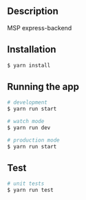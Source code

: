 ## Description

MSP express-backend

## Installation

```bash
$ yarn install
```

## Running the app

```bash
# development
$ yarn run start

# watch mode
$ yarn run dev

# production mode
$ yarn run start
```

## Test

```bash
# unit tests
$ yarn run test
```
